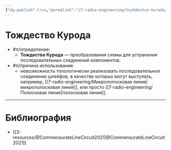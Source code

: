 ```yaml
---
{"dg-publish":true,"permalink":"/7-radio-engineering/tozhdestvo-kuroda/","title":"Тождество Курода"}
---
```



# Тождество Курода

- #π/определение:
	- **Тождество Курода** — преобразования схемы для устранения последовательных соединений компонентов.
- #π/причина использования:
	- невозможность топологически реализовать последовательное соединение шлейфов, в качестве которых могут выступать, например, [[7-radio-engineering/Микрополосковая линия\|микрополосковая линия]], или просто [[7-radio-engineering/Полосковая линия\|полосковая линия]].

---

# Библиография

- [[3-resources/@CommensurateLineCircuit2021\|@CommensurateLineCircuit2021]]
